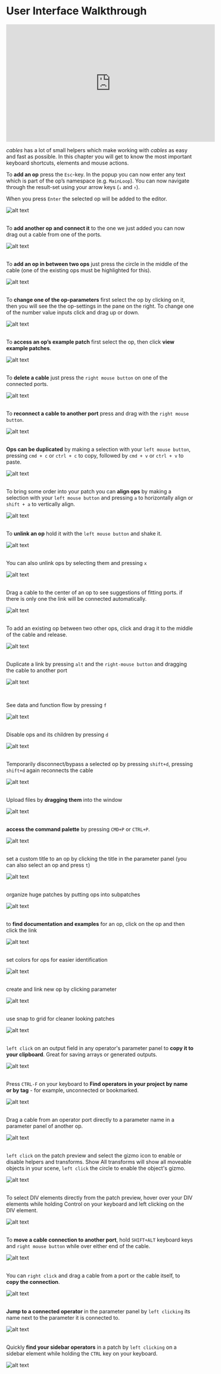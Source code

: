 # User Interface Walkthrough

<iframe width="560" height="315" src="https://www.youtube.com/embed/d3jGof4GSCc" frameborder="0" allow="accelerometer; autoplay; encrypted-media; gyroscope; picture-in-picture" allowfullscreen></iframe>

*cables* has a lot of small helpers which make working with *cables* as easy and fast as possible. In this chapter you will get to know the most important keyboard shortcuts, elements and mouse actions.  

To **add an op** press the `Esc`-key. In the popup you can now enter any text which is part of the op’s namespace (e.g. `MainLoop`). You can now navigate through the result-set using your arrow keys (`↓` and `↑`).  

When you press `Enter` the selected op will be added to the editor.     

![alt text](video/a_add_op_new.gif)
<br />
<br />


To **add another op and connect it** to the one we just added you can now drag out a cable from one of the ports.  

![alt text](video/b_add_op_and_connect_it_new.gif)
<br />
<br />


To **add an op in between two ops** just press the circle in the middle of the cable (one of the existing ops must be highlighted for this).  

![alt text](video/c_add_op_between_other_ops.gif)
<br />
<br />


To **change one of the op-parameters** first select the op by clicking on it, then you will see the the op-settings in the pane on the right. To change one of the number value inputs click and drag up or down.

![alt text](video/d_change_op_parameter.gif)
<br />
<br />


To **access an op’s example patch** first select the op, then click **view example patches**.

![alt text](video/e_view_example_patch.gif)
<br />
<br />


To **delete a cable** just press the `right mouse button` on one of the connected ports.

![alt text](video/f_delete_link.gif)
<br />
<br />


To **reconnect a cable to another port** press and drag with the `right mouse button`.

![alt text](video/g_reconnect_link.gif)
<br />
<br />


**Ops can be duplicated** by making a selection with your `left mouse button`, pressing `cmd + c` or `ctrl + c` to copy, followed by `cmd + v` or `ctrl + v` to paste.  

![alt text](video/h_copy_paste_op.gif)
<br />
<br />


To bring some order into your patch you can **align ops** by making a selection with your `left mouse button` and pressing `a` to horizontally align or `shift + a` to vertically align.   


![alt text](video/i_align_ops.gif)
<br />
<br />


To **unlink an op** hold it with the `left mouse button` and shake it.  

![alt text](video/j_disconnect_by_shaking.gif)
<br />
<br />


You can also unlink ops by selecting them and pressing `x`

![alt text](video/k_disconnect_with_x_key.gif)
<br />
<br />


Drag a cable to the center of an op to see suggestions of fitting ports. if there is only one the link will be connected automatically.


![alt text](video/l_connect_with_drag_to_center.gif)
<br />
<br />


To add an existing op between two other ops, click and drag it to the middle of the cable and release.


![alt text](video/m_add_existing_op_between.gif)
<br />
<br />


Duplicate a link by pressing `alt` and the `right-mouse button` and dragging the cable to another port

![alt text](video/n_duplicate_link.gif)

<br />


See data and function flow by pressing `f`

![alt text](video/o_op_flow_with_f_key.gif)
<br />
<br />


Disable ops and its children by pressing `d`


![alt text](video/p_disable_ops_with_d_key.gif	)
<br />
<br />


Temporarily disconnect/bypass a selected op by pressing `shift+d`, pressing `shift+d` again reconnects the cable

![alt text](video/q_disable_op_with_shift_and_d_key.gif)
<br />
<br />


Upload files by **dragging them** into the window

![alt text](video/r_add_file_drag_and_drop.gif)
<br />
<br />


**access the command palette** by pressing `CMD+P` or `CTRL+P`. 

![alt text](video/s_command_palette_ctrl_and_p.gif)
<br />
<br />


set a custom title to an op by clicking the title in the parameter panel (you can also select an op and press `t`)

![alt text](video/t_change_op_title.gif)
<br />
<br />


organize huge patches by putting ops into subpatches


![alt text](video/u_create_subpatch.gif)
<br />
<br />


to **find documentation and examples** for an op, click on the op and then click the link


![alt text ](video/v_op_documentation_link.gif)
<br />
<br />


set colors for ops for easier identification


![alt text ](video/colormarker.gif)
<br />
<br />


create and link new op by clicking parameter


![alt text ](video/linkparameter.gif)
<br />
<br />


use snap to grid for cleaner looking patches


![alt text ](video/snaptogrid.gif)
<br />
<br />


`left click` on an output field in any operator's parameter panel to **copy it to your clipboard**. Great for saving arrays or generated outputs.


![alt text ](video/copyoutput.gif)
<br />
<br />

Press `CTRL-F` on your keyboard to **Find operators in your project by name or by tag** - for example, unconnected or bookmarked.


![alt text ](video/ctrl_f.gif)
<br />
<br />

Drag a cable from an operator port directly to a parameter name in a parameter panel of another op.


![alt text ](video/dragtoport.gif)
<br />
<br />

`left click` on the patch preview and select the gizmo icon to enable or disable helpers and transforms. Show All transforms will show all moveable objects in your scene, `left click` the circle to enable the object's gizmo.


![alt text ](video/gizmo.gif)
<br />
<br />


To select DIV elements directly from the patch preview, hover over your DIV elements while holding Control on your keyboard and left clicking on the DIV element.


![alt text ](video/inspecthtml.gif)
<br />
<br />


To **move a cable connection to another port**, hold `SHIFT+ALT` keyboard keys and `right mouse button` while over either end of the cable.


![alt text ](video/right_shift_alt.gif)
<br />
<br />


You can `right click` and drag a cable from a port or the cable itself, to **copy the connection**.


![alt text ](video/rightclickdrag.gif)
<br />
<br />


**Jump to a connected operator** in the parameter panel by `left clicking` its name next to the parameter it is connected to.


![alt text ](video/jump_connected_op.gif)
<br />
<br />


Quickly **find your sidebar operators** in a patch by `left clicking` on a sidebar element while holding the `CTRL` key on your keyboard.


![alt text ](video/inspect_sidebar.gif)

